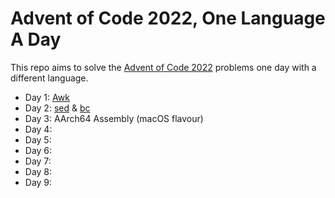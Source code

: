 # Advent of Code 2022, One Language A Day

This repo aims to solve the [Advent of Code 2022](https://adventofcode.com/2022/) problems one day with a different language.

* Day 1: [Awk](https://en.wikipedia.org/wiki/AWK)
* Day 2: [sed](https://en.wikipedia.org/wiki/Sed) & [bc](https://en.wikipedia.org/wiki/Bc_%28programming_language%29)
* Day 3: AArch64 Assembly (macOS flavour)
* Day 4:
* Day 5:
* Day 6:
* Day 7:
* Day 8:
* Day 9:
